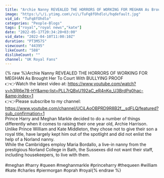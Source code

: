```yaml
---
title: "Archie Nanny REVEALED THE HORRORS OF WORKING FOR MEGHAN As Brought Her To Court With BULLYING PROOF"
image: "https:\/\/i.ytimg.com\/vi\/TuFq8fOhdlo\/hqdefault.jpg"
vid_id: "TuFq8fOhdlo"
categories: "People-Blogs"
tags: ["royal","royal news","kate"]
date: "2022-05-17T20:34:20+03:00"
vid_date: "2022-04-10T11:00:10Z"
duration: "PT3M57S"
viewcount: "44395"
likeCount: "588"
dislikeCount: ""
channel: "UK Royal Fans"
---
```

{% raw %}Archie Nanny REVEALED THE HORRORS OF WORKING FOR MEGHAN As Brought Her To Court With BULLYING PROOF<br />👉👉Watch the latest video at: <a rel="nofollow" target="blank" href="https://www.youtube.com/watch?v=h3Rl6e78-HY&amp;list=PLL7rQBxU192aC_eR4nKq_U3BrdPq0hac-&amp;index=1">https://www.youtube.com/watch?v=h3Rl6e78-HY&amp;list=PLL7rQBxU192aC_eR4nKq_U3BrdPq0hac-&amp;index=1</a><br />👉👉Please subscribe to my channel: <a rel="nofollow" target="blank" href="https://www.youtube.com/channel/UCiLAoOBPRD9R8B2f__sdFLQ/featured?sub_confirmation=1">https://www.youtube.com/channel/UCiLAoOBPRD9R8B2f__sdFLQ/featured?sub_confirmation=1</a><br />Prince Harry and Meghan Markle decided to do a number of things differently when it comes to raising their one year old, Archie Harrison.<br />Unlike Prince William and Kate Middleton, they chose not to give their son a royal title, have largely kept him out of the spotlight and did not enlist the help of a Norland nanny.<br />While the Cambridges employ Maria Bordallo, a live-in nanny from the prestigious Norland College in Bath, the Sussexes did not want their staff, including housekeepers, to live with them.<br /><br />#meghan #harry #queen #meghanmarkle #princeharry #thequeen #william #kate #charles #piermorgan #oprah #royal{% endraw %}
